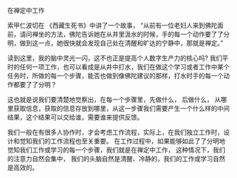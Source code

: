 

在禅定中工作



索甲仁波切在 《西藏生死书》中讲了一个故事， “从前有一位老妇人来到佛陀面前，请问禅坐的方法，佛陀告诉她在从井里汲水的时候，手的每一个动作要了了分明，做到这一点，她很快就会发现自己处在清醒和旷达的宁静中，那就是禅定。”



读到这里，我的脑中灵光一闪，这不也正是提高个人数字生产力的核心吗?  我们平时的任何一项工作，也可以看成是从井中打水，我们在做这个学习或者工作中某个任务时，所做的每一个步骤，能否也做到像佛陀建议的那样，打水时手的每一个动作都要了了分明？



这也就是说我们要清楚地觉察出，在每一个步骤里，先做什么， 后做什么， 从哪里获取信息，获取的信息存放到哪里，从这一步骤我们需要产生一个什么样的中间结果，这个结果可以交给谁，需要谁来提供反馈。 



我们一般在有很多人协作时，才会考虑工作流程，实际上，在我们独立工作时，设计和觉知我们的工作流程也至关重要。 在工作过程中，如果能够如此了了分明地觉知我们工作或学习的每一个步骤，我们就是在禅定中工作， 这种情况下，我们的注意力自然会集中， 我们的头脑自然是清醒、冷静的，我们的工作或学习自然是高效的。 